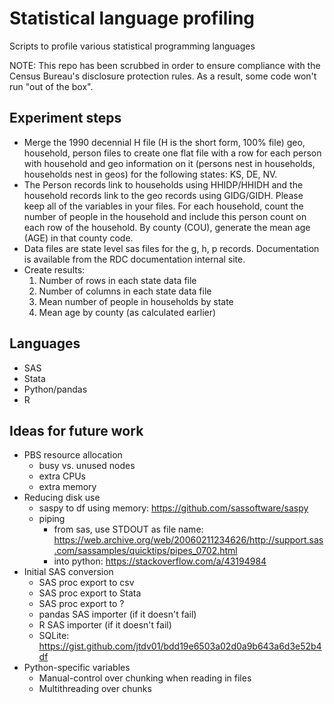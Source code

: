 # Statistical language profiling

Scripts to profile various statistical programming languages

NOTE: This repo has been scrubbed in order to ensure compliance with the Census Bureau's disclosure protection rules. As a result, some code won't run "out of the box". 

## Experiment steps

 - Merge the 1990 decennial H file (H is the short form, 100% file) geo, household, person files to create one flat file with a row for each person with household and geo information on it (persons nest in households, households nest in geos) for the following states: KS, DE, NV.
 - The Person records link to households using HHIDP/HHIDH and the household records link to the geo records using GIDG/GIDH. Please keep all of the variables in your files. For each household, count the number of people in the household and include this person count on each row of the household. By county (COU), generate the mean age (AGE) in that county code.  
 - Data files are state level sas files for the g, h, p records. Documentation is available from the RDC documentation internal site. 
 - Create results: 
    1. Number of rows in each state data file
    2. Number of columns in each state data file
    3. Mean number of people in households by state
    4. Mean age by county (as calculated earlier)

## Languages

 - SAS
 - Stata
 - Python/pandas
 - R

## Ideas for future work

 - PBS resource allocation
   + busy vs. unused nodes
   + extra CPUs
   + extra memory
 - Reducing disk use
   + saspy to df using memory: https://github.com/sassoftware/saspy
   + piping
     * from sas, use STDOUT as file name: https://web.archive.org/web/20060211234626/http://support.sas.com/sassamples/quicktips/pipes_0702.html
     * into python: https://stackoverflow.com/a/43194984
 - Initial SAS conversion
   + SAS proc export to csv
   + SAS proc export to Stata
   + SAS proc export to ?
   + pandas SAS importer (if it doesn't fail)
   + R SAS importer (if it doesn't fail)
   + SQLite: https://gist.github.com/jtdv01/bdd19e6503a02d0a9b643a6d3e52b4df
 - Python-specific variables
   + Manual-control over chunking when reading in files
   + Multithreading over chunks
